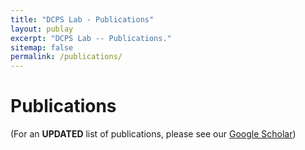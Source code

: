 ```yaml
---
title: "DCPS Lab - Publications"
layout: publay
excerpt: "DCPS Lab -- Publications."
sitemap: false
permalink: /publications/
---
```


# Publications
(For an **UPDATED** list of publications, please see our [Google Scholar](https://scholar.google.com/citations?hl=en&user=eJ87TzoAAAAJ&view_op=list_works&sortby=pubdate))

<br>



